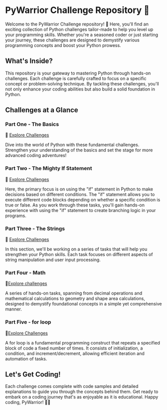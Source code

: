 # PyWarrior Challenge Repository 🚀

Welcome to the PyWarrior Challenge repository! 🐍 Here, you'll find an exciting collection of Python challenges tailor-made to help you level up your programming skills. Whether you're a seasoned coder or just starting your journey, these challenges are designed to demystify various programming concepts and boost your Python prowess.

## What's Inside?

This repository is your gateway to mastering Python through hands-on challenges. Each challenge is carefully crafted to focus on a specific concept or problem-solving technique. By tackling these challenges, you'll not only enhance your coding abilities but also build a solid foundation in Python.

## Challenges at a Glance

### Part One - The Basics
📂 [Explore Challenges](https://github.com/MeenalJy/PyWarrior-Challenge/blob/main/.../part_one.md)

Dive into the world of Python with these fundamental challenges. Strengthen your understanding of the basics and set the stage for more advanced coding adventures!

### Part Two - The Mighty If Statement
📂 [Explore Challenges](https://github.com/MeenalJy/PyWarrior-Challenge/blob/main/.../part_two.md)

Here, the primary focus is on using the "if" statement in Python to make decisions based on different conditions. The "if" statement allows you to execute different code blocks depending on whether a specific condition is true or false. As you work through these tasks, you'll gain hands-on experience with using the "if" statement to create branching logic in your programs.

### Part Three - The Strings
📂 [Explore Challenges](https://github.com/MeenalJy/PyWarrior-Challenge/blob/main/.../part_three.md)

In this section, we'll be working on a series of tasks that will help you strengthen your Python skills. Each task focuses on different aspects of string manipulation and user input processing.


### Part Four - Math
📁[Explore challenges](https://github.com/MeenalJy/PyWarrior-Challenge/blob/main/.../part_four.md)


A series of hands-on tasks, spanning from decimal operations and mathematical calculations to geometry and shape area calculations, designed to demystify foundational concepts in a simple yet comprehensive manner.



### Part Five - for loop
📁[Explore Challenges](https://github.com/MeenalJy/PyWarrior-Challenge/blob/main/.../part_five.md)


A for loop is a fundamental programming construct that repeats a specified block of code a fixed number of times. It consists of initialization, a condition, and increment/decrement, allowing efficient iteration and automation of tasks.


## Let's Get Coding!

Each challenge comes complete with code samples and detailed explanations to guide you through the concepts behind them. Get ready to embark on a coding journey that's as enjoyable as it is educational. Happy coding, PyWarrior! 🚀🔥
